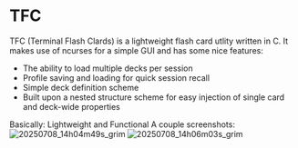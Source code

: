 # TFC
TFC (Terminal Flash Clards) is a lightweight flash card utlity written in C.
It makes use of ncurses for a simple GUI and has some nice features:
* The ability to load multiple decks per session
* Profile saving and loading for quick session recall
* Simple deck definition scheme
* Built upon a nested structure scheme for easy injection of single card and deck-wide properties

Basically: Lightweight and Functional
A couple screenshots:
![20250708_14h04m49s_grim](https://github.com/user-attachments/assets/75b63f8c-4a04-4092-b892-2dd71cf8d889)
![20250708_14h06m03s_grim](https://github.com/user-attachments/assets/a6820899-2602-4e08-a448-f0234d36e558)

